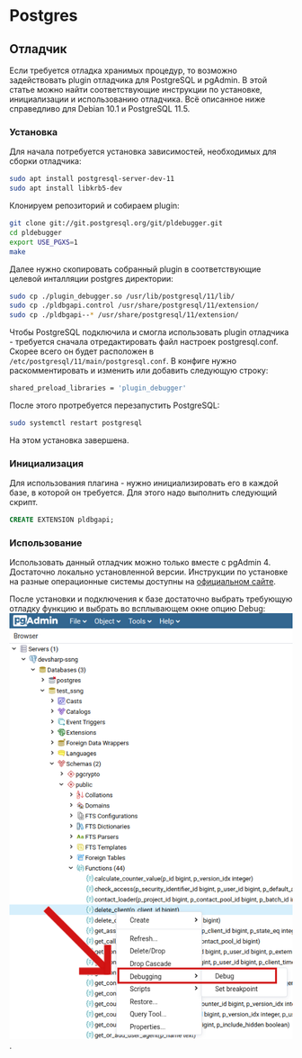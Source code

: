 # Postgres

## Отладчик

Если требуется отладка хранимых процедур, то возможно задействовать plugin отладчика для PostgreSQL и pgAdmin. В этой статье можно найти соответствующие инструкции по установке, инициализации и использованию отладчика. Всё описанное ниже справедливо для Debian 10.1 и PostgreSQL 11.5.

### Установка

Для начала потребуется установка зависимостей, необходимых для сборки отладчика:

```Bash
sudo apt install postgresql-server-dev-11
sudo apt install libkrb5-dev
```

Клонируем репозиторий и собираем plugin:

```Bash
git clone git://git.postgresql.org/git/pldebugger.git
cd pldebugger
export USE_PGXS=1
make
```

Далее нужно скопировать собранный plugin в соответствующие целевой инталляции postgres директории:

```Bash
sudo cp ./plugin_debugger.so /usr/lib/postgresql/11/lib/
sudo cp ./pldbgapi.control /usr/share/postgresql/11/extension/
sudo cp ./pldbgapi--* /usr/share/postgresql/11/extension/
```

Чтобы PostgreSQL подключила и смогла использовать plugin отладчика - требуется сначала отредактировать файл настроек postgresql.conf. Скорее всего он будет расположен в ```/etc/postgresql/11/main/postgresql.conf```.
В конфиге нужно раскомментировать и изменить или добавить следующую строку: 

```Bash
shared_preload_libraries = 'plugin_debugger'
```

После этого протребуется перезапустить PostgreSQL:
```Bash
sudo systemctl restart postgresql
```

На этом установка завершена. 

### Инициализация

Для использования плагина - нужно инициализировать его в каждой базе, в которой он требуется. Для этого надо выполнить следующий скрипт.

```SQL
CREATE EXTENSION pldbgapi;
```

### Использование

Использовать данный отладчик можно только вместе с pgAdmin 4. Достаточно локально установленной версии. Инструкции по установке на разные операционные системы доступны на [официальном сайте](https://www.pgadmin.org/download/).

После установки и подключения к базе достаточно выбрать требующую отладку функцию и выбрать во всплывающем окне опцию Debug:
![board](../images/pgadmin_debug.png).